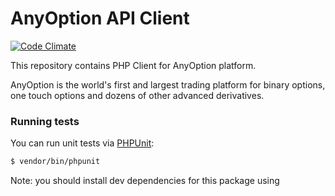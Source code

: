 AnyOption API Client
====
[![Code Climate](https://codeclimate.com/github/alexander-emelyanov/anyoption-api-client/badges/gpa.svg)](https://codeclimate.com/github/alexander-emelyanov/anyoption-api-client)

This repository contains PHP Client for AnyOption platform.

AnyOption is the world's first and largest trading platform for binary options, one touch options and dozens of other advanced derivatives.

### Running tests

You can run unit tests via [PHPUnit](http://phpunit.de):

```sh
$ vendor/bin/phpunit
```

Note: you should install dev dependencies for this package using 

